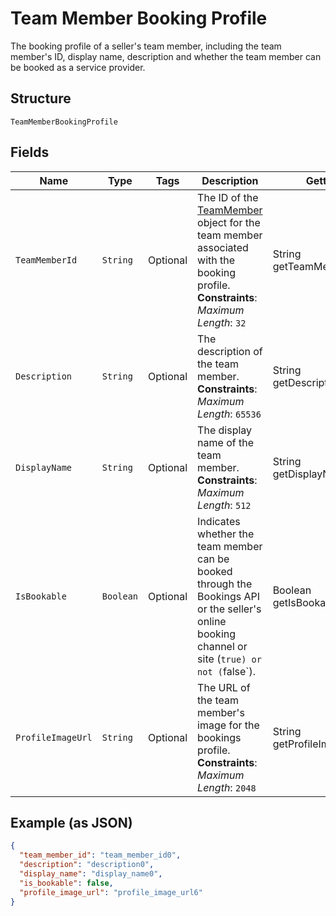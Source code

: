 
# Team Member Booking Profile

The booking profile of a seller's team member, including the team member's ID, display name, description and whether the team member can be booked as a service provider.

## Structure

`TeamMemberBookingProfile`

## Fields

| Name | Type | Tags | Description | Getter |
|  --- | --- | --- | --- | --- |
| `TeamMemberId` | `String` | Optional | The ID of the [TeamMember](entity:TeamMember) object for the team member associated with the booking profile.<br>**Constraints**: *Maximum Length*: `32` | String getTeamMemberId() |
| `Description` | `String` | Optional | The description of the team member.<br>**Constraints**: *Maximum Length*: `65536` | String getDescription() |
| `DisplayName` | `String` | Optional | The display name of the team member.<br>**Constraints**: *Maximum Length*: `512` | String getDisplayName() |
| `IsBookable` | `Boolean` | Optional | Indicates whether the team member can be booked through the Bookings API or the seller's online booking channel or site (`true) or not (`false`). | Boolean getIsBookable() |
| `ProfileImageUrl` | `String` | Optional | The URL of the team member's image for the bookings profile.<br>**Constraints**: *Maximum Length*: `2048` | String getProfileImageUrl() |

## Example (as JSON)

```json
{
  "team_member_id": "team_member_id0",
  "description": "description0",
  "display_name": "display_name0",
  "is_bookable": false,
  "profile_image_url": "profile_image_url6"
}
```

